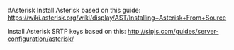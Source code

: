 #Asterisk
Install Asterisk based on this guide:
https://wiki.asterisk.org/wiki/display/AST/Installing+Asterisk+From+Source

Install Asterisk SRTP keys based on this:
http://sipjs.com/guides/server-configuration/asterisk/

